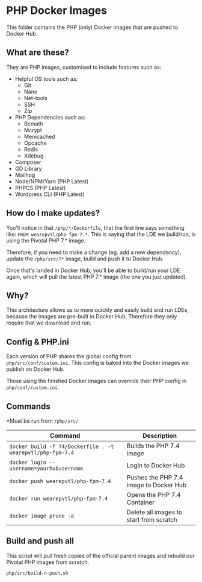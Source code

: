 # PHP Docker Images

This folder contains the PHP (only) Docker images that are pushed to Docker Hub.

## What are these?

They are PHP images, customised to include features such as:

- Helpful OS tools such as:
    - Git
    - Nano
    - Net-tools
    - SSH
    - Zip
- PHP Dependencies such as:
    - Bcmath
    - Mcrypt
    - Memcached
    - Opcache
    - Redis
    - Xdebug
- Composer
- GD Library
- Mailhog
- Node/NPM/Yarn (PHP Latest)
- PHPCS (PHP Latest)
- Wordpress CLI (PHP Latest)

## How do I make updates?

You'll notice in that `/php/*/Dockerfile`, that the first line says something like: `FROM wearepvtl/php-fpm-7.*`.
This is saying that the LDE we build/run, is using the Pivotal PHP 7.* image.

Therefore, if you need to make a change (eg. add a new dependency), update the `/php/src/7*` image, build and push it to Docker Hub.

Once that's landed in Docker Hub, you'll be able to build/run your LDE again, which will pull the latest PHP 7.* image (the one you just updated).

## Why?

This architecture allows us to more quickly and easily build and run LDEs, because the images are pre-built in Docker Hub. Therefore they only require that we download and run.

## Config & PHP.ini

Each version of PHP shares the global config from `php/src/conf/custom.ini`. This config is baked into the Docker images we publish on Docker Hub.

Those using the finished Docker images can override their PHP config in `php/conf/custom.ini`.

## Commands

*Must be run from `/php/src/`

| Command | Description |
| --- | --- |
| `docker build -f 74/Dockerfile . -t wearepvtl/php-fpm-7.4` | Builds the PHP 7.4 image |
| `docker login --username=yourhubusername` | Login to Docker Hub |
| `docker push wearepvtl/php-fpm-7.4` | Pushes the PHP 7.4 image to Docker Hub |
| `docker run wearepvtl/php-fpm-7.4` | Opens the PHP 7.4 Container |
| `docker image prune -a` | Delete all images to start from scratch |

## Build and push all

This script will pull fresh copies of the official parent images and rebuild our Pivotal PHP images from scratch.

`php/src/build-n-push.sh`
